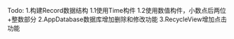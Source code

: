 Todo:
1.构建Record数据结构
  1.1使用Time构件
  1.2使用数值构件，小数点后两位+整数部分
2.AppDatabase数据库增加删除和修改功能
3.RecycleView增加点击功能
